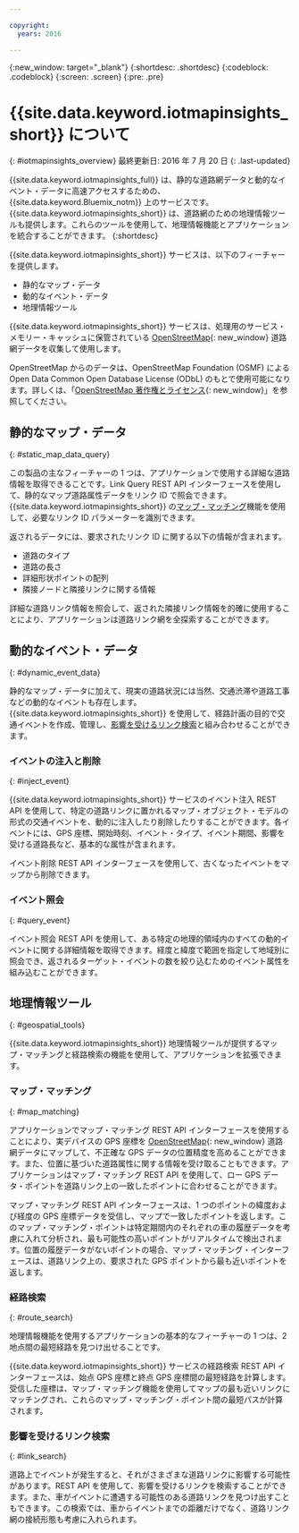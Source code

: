 ```yaml
---

copyright:
  years: 2016

---
```


{:new_window: target="_blank"}
{:shortdesc: .shortdesc}
{:codeblock: .codeblock}
{:screen: .screen}
{:pre: .pre}


# {{site.data.keyword.iotmapinsights_short}} について
{: #iotmapinsights_overview}
最終更新日: 2016 年 7 月 20 日
{: .last-updated}

{{site.data.keyword.iotmapinsights_full}} は、静的な道路網データと動的なイベント・データに高速アクセスするための、{{site.data.keyword.Bluemix_notm}} 上のサービスです。{{site.data.keyword.iotmapinsights_short}} は、道路網のための地理情報ツールも提供します。これらのツールを使用して、地理情報機能とアプリケーションを統合することができます。
{:shortdesc}

{{site.data.keyword.iotmapinsights_short}} サービスは、以下のフィーチャーを提供します。

- 静的なマップ・データ
- 動的なイベント・データ
- 地理情報ツール

{{site.data.keyword.iotmapinsights_short}} サービスは、処理用のサービス・メモリー・キャッシュに保管されている [OpenStreetMap](http://www.openstreetmap.org/){: new_window} 道路網データを収集して使用します。

OpenStreetMap からのデータは、OpenStreetMap Foundation (OSMF) による Open Data Common Open Database License (ODbL) のもとで使用可能になります。詳しくは、「[OpenStreetMap 著作権とライセンス](http://www.openstreetmap.org/copyright){: new_window}」を参照してください。

## 静的なマップ・データ
{: #static_map_data_query}

この製品の主なフィーチャーの 1 つは、アプリケーションで使用する詳細な道路情報を取得できることです。Link Query REST API インターフェースを使用して、静的なマップ道路属性データをリンク ID で照会できます。{{site.data.keyword.iotmapinsights_short}} の[マップ・マッチング](#map_matching)機能を使用して、必要なリンク ID パラメーターを識別できます。

返されるデータには、要求されたリンク ID に関する以下の情報が含まれます。

- 道路のタイプ
- 道路の長さ
- 詳細形状ポイントの配列
- 隣接ノードと隣接リンクに関する情報

詳細な道路リンク情報を照会して、返された隣接リンク情報を的確に使用することにより、アプリケーションは道路リンク網を全探索することができます。

## 動的なイベント・データ
{: #dynamic_event_data}

静的なマップ・データに加えて、現実の道路状況には当然、交通渋滞や道路工事などの動的なイベントも存在します。{{site.data.keyword.iotmapinsights_short}} を使用して、経路計画の目的で交通イベントを作成、管理し、[影響を受けるリンク検索](#link_search)と組み合わせることができます。

### イベントの注入と削除
{: #inject_event}

{{site.data.keyword.iotmapinsights_short}} サービスのイベント注入 REST API を使用して、特定の道路リンクに置かれるマップ・オブジェクト・モデルの形式の交通イベントを、動的に注入したり削除したりすることができます。各イベントには、GPS 座標、開始時刻、イベント・タイプ、イベント期間、影響を受ける道路長など、基本的な属性が含まれます。

イベント削除 REST API インターフェースを使用して、古くなったイベントをマップから削除できます。

### イベント照会
{: #query_event}

イベント照会 REST API を使用して、ある特定の地理的領域内のすべての動的イベントに関する詳細情報を取得できます。経度と緯度で範囲を指定して地域別に照会でき、返されるターゲット・イベントの数を絞り込むためのイベント属性を組み込むことができます。

## 地理情報ツール
{: #geospatial_tools}

{{site.data.keyword.iotmapinsights_short}} 地理情報ツールが提供するマップ・マッチングと経路検索の機能を使用して、アプリケーションを拡張できます。

### マップ・マッチング
{: #map_matching}

アプリケーションでマップ・マッチング REST API インターフェースを使用することにより、実デバイスの GPS 座標を [OpenStreetMap](http://www.openstreetmap.org/){: new_window} 道路網データにマップして、不正確な GPS データの位置精度を高めることができます。また、位置に基づいた道路属性に関する情報を受け取ることもできます。アプリケーションはマップ・マッチング REST API を使用して、ロー GPS データ・ポイントを道路リンク上の一致したポイントに合わせることができます。

マップ・マッチング REST API インターフェースは、1 つのポイントの緯度および経度の GPS 座標データを受信し、マップで一致したポイントを返します。このマップ・マッチング・ポイントは特定期間内のそれぞれの車の履歴データを考慮に入れて分析され、最も可能性の高いポイントがリアルタイムで検出されます。位置の履歴データがないポイントの場合、マップ・マッチング・インターフェースは、道路リンク上の、要求された GPS ポイントから最も近いポイントを返します。

### 経路検索
{: #route_search}

地理情報機能を使用するアプリケーションの基本的なフィーチャーの 1 つは、2 地点間の最短経路を見つけ出せることです。  

{{site.data.keyword.iotmapinsights_short}} サービスの経路検索 REST API インターフェースは、始点 GPS 座標と終点 GPS 座標間の最短経路を計算します。受信した座標は、マップ・マッチング機能を使用してマップの最も近いリンクにマッチングされ、これらのマップ・マッチング・ポイント間の最短パスが計算されます。

### 影響を受けるリンク検索
{: #link_search}

道路上でイベントが発生すると、それがさまざまな道路リンクに影響する可能性があります。REST API を使用して、影響を受けるリンクを検索することができます。また、車がイベントに遭遇する可能性のある道路リンクを見つけ出すこともできます。この検索では、車からイベントまでの距離だけでなく、道路リンク網の接続形態も考慮に入れられます。
